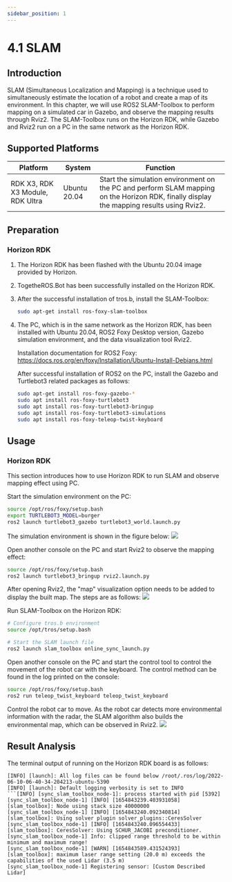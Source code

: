 ```yaml
---
sidebar_position: 1
---
```


# 4.1 SLAM

## Introduction

SLAM (Simultaneous Localization and Mapping) is a technique used to simultaneously estimate the location of a robot and create a map of its environment. In this chapter, we will use ROS2 SLAM-Toolbox to perform mapping on a simulated car in Gazebo, and observe the mapping results through Rviz2. The SLAM-Toolbox runs on the Horizon RDK, while Gazebo and Rviz2 run on a PC in the same network as the Horizon RDK.

## Supported Platforms

| Platform | System | Function |
| -------- | ---------------- | -------------------- |
| RDK X3, RDK X3 Module, RDK Ultra| Ubuntu 20.04 | Start the simulation environment on the PC and perform SLAM mapping on the Horizon RDK, finally display the mapping results using Rviz2. |

## Preparation

### Horizon RDK

1. The Horizon RDK has been flashed with the Ubuntu 20.04 image provided by Horizon.

2. TogetheROS.Bot has been successfully installed on the Horizon RDK.

3. After the successful installation of tros.b, install the SLAM-Toolbox:

    ```bash
    sudo apt-get install ros-foxy-slam-toolbox
    ```

4. The PC, which is in the same network as the Horizon RDK, has been installed with Ubuntu 20.04, ROS2 Foxy Desktop version, Gazebo simulation environment, and the data visualization tool Rviz2.

    Installation documentation for ROS2 Foxy: https://docs.ros.org/en/foxy/Installation/Ubuntu-Install-Debians.html

    After successful installation of ROS2 on the PC, install the Gazebo and Turtlebot3 related packages as follows:

    ```bash
    sudo apt-get install ros-foxy-gazebo-*
    sudo apt install ros-foxy-turtlebot3
    sudo apt install ros-foxy-turtlebot3-bringup
    sudo apt install ros-foxy-turtlebot3-simulations
    sudo apt install ros-foxy-teleop-twist-keyboard
    ```

## Usage

### Horizon RDK

This section introduces how to use Horizon RDK to run SLAM and observe mapping effect using PC.

Start the simulation environment on the PC:

```bash
source /opt/ros/foxy/setup.bash
export TURTLEBOT3_MODEL=burger
ros2 launch turtlebot3_gazebo turtlebot3_world.launch.py
```

The simulation environment is shown in the figure below:
![](./image/slam/gazebo.jpg)

Open another console on the PC and start Rviz2 to observe the mapping effect:

```bash
source /opt/ros/foxy/setup.bash
ros2 launch turtlebot3_bringup rviz2.launch.py
```

After opening Rviz2, the "map" visualization option needs to be added to display the built map. The steps are as follows:
![](./image/slam/rvizsetting.jpg)

Run SLAM-Toolbox on the Horizon RDK:

```bash
# Configure tros.b environment
source /opt/tros/setup.bash

# Start the SLAM launch file
ros2 launch slam_toolbox online_sync_launch.py
```

Open another console on the PC and start the control tool to control the movement of the robot car with the keyboard. The control method can be found in the log printed on the console:

```bash
source /opt/ros/foxy/setup.bash
ros2 run teleop_twist_keyboard teleop_twist_keyboard
```

Control the robot car to move. As the robot car detects more environmental information with the radar, the SLAM algorithm also builds the environmental map, which can be observed in Rviz2.
![](./image/slam/map.jpg)

## Result Analysis

The terminal output of running on the Horizon RDK board is as follows:

```text
[INFO] [launch]: All log files can be found below /root/.ros/log/2022-06-10-06-40-34-204213-ubuntu-5390
[INFO] [launch]: Default logging verbosity is set to INFO
```[INFO] [sync_slam_toolbox_node-1]: process started with pid [5392]
[sync_slam_toolbox_node-1] [INFO] [1654843239.403931058] [slam_toolbox]: Node using stack size 40000000
[sync_slam_toolbox_node-1] [INFO] [1654843240.092340814] [slam_toolbox]: Using solver plugin solver_plugins::CeresSolver
[sync_slam_toolbox_node-1] [INFO] [1654843240.096554433] [slam_toolbox]: CeresSolver: Using SCHUR_JACOBI preconditioner.
[sync_slam_toolbox_node-1] Info: clipped range threshold to be within minimum and maximum range!
[sync_slam_toolbox_node-1] [WARN] [1654843589.431524393] [slam_toolbox]: maximum laser range setting (20.0 m) exceeds the capabilities of the used Lidar (3.5 m)
[sync_slam_toolbox_node-1] Registering sensor: [Custom Described Lidar]